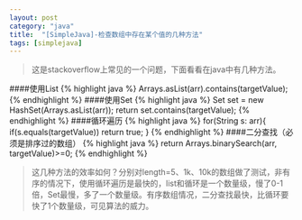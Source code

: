 ```yaml
---
layout: post
category: "java"
title:  "[SimpleJava]-检查数组中存在某个值的几种方法"
tags: [simplejava]
---
```

>这是stackoverflow上常见的一个问题，下面看看在java中有几种方法。

####使用List
{% highlight java %}
Arrays.asList(arr).contains(targetValue);
{% endhighlight %}
####使用Set
{% highlight java %}
Set<String> set = new HashSet<String>(Arrays.asList(arr));
return set.contains(targetValue);
{% endhighlight %}
####循环遍历
{% highlight java %}
for(String s: arr){
	if(s.equals(targetValue))
		return true;
}
{% endhighlight %}
####二分查找（必须是排序过的数组）
{% highlight java %}
return Arrays.binarySearch(arr, targetValue)>=0;
{% endhighlight %}
>	这几种方法的效率如何？分别对length=5、1k、10k的数组做了测试，非有序的情况下，使用循环遍历是最快的，list和循环是一个数量级，慢了0-1倍，Set最慢，多了一个数量级。有序数组情况，二分查找最快，比循环要快了1个数量级，可见算法的威力。